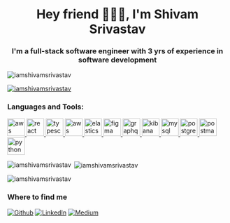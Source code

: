 <h1 align="center">Hey friend 🙋🏻‍♂️, I'm Shivam Srivastav</h1><h3 align="center">I'm a full-stack software engineer with 3 yrs of experience in software development</h3><p align="left"> <img src="https://komarev.com/ghpvc/?username=iamshivamsrivastav&label=Profile%20views&color=0e75b6&style=for-the-badge" alt="iamshivamsrivastav" /> </p><p align="left"> <a href="https://github.com/ryo-ma/github-profile-trophy"><img src="https://github-profile-trophy.vercel.app/?username=iamshivamsrivastav" alt="iamshivamsrivastav" /></a></p><p align="left"></p><h3 align="left">Languages and Tools:</h3><a href="https://www.java.com/en/" target="_blank" rel="noreferrer"> <img src="https://www.vectorlogo.zone/logos/java/java-icon.svg" alt="aws" width="40" height="40"/> </a><a href="https://reactjs.org/" target="_blank" rel="noreferrer"> <img src="https://www.vectorlogo.zone/logos/reactjs/reactjs-icon.svg" alt="react" width="40" height="40"/> </a><a href="https://www.typescriptlang.org/" target="_blank" rel="noreferrer"> <img src="https://www.vectorlogo.zone/logos/typescriptlang/typescriptlang-icon.svg" alt="typescript" width="40" height="40"/> </a><a href="https://aws.amazon.com/" target="_blank" rel="noreferrer"> <img src="https://www.vectorlogo.zone/logos/amazon_aws/amazon_aws-icon.svg" alt="aws" width="40" height="40"/> </a><a href="https://www.elastic.co" target="_blank" rel="noreferrer"> <img src="https://www.vectorlogo.zone/logos/elastic/elastic-icon.svg" alt="elasticsearch" width="40" height="40"/> </a><a href="https://www.figma.com/" target="_blank" rel="noreferrer"> <img src="https://www.vectorlogo.zone/logos/figma/figma-icon.svg" alt="figma" width="40" height="40"/> </a><a href="https://graphql.org" target="_blank" rel="noreferrer"> <img src="https://www.vectorlogo.zone/logos/graphql/graphql-icon.svg" alt="graphql" width="40" height="40"/> </a><a href="https://www.elastic.co/kibana" target="_blank" rel="noreferrer"> <img src="https://www.vectorlogo.zone/logos/elasticco_kibana/elasticco_kibana-icon.svg" alt="kibana" width="40" height="40"/> </a><a href="https://www.mysql.com/" target="_blank" rel="noreferrer"> <img src="https://www.vectorlogo.zone/logos/mysql/mysql-official.svg" alt="mysql" width="40" height="40"/> </a><a href="https://www.postgresql.org" target="_blank" rel="noreferrer"> <img src="https://www.vectorlogo.zone/logos/postgresql/postgresql-icon.svg" alt="postgresql" width="40" height="40"/> </a><a href="https://postman.com" target="_blank" rel="noreferrer"> <img src="https://www.vectorlogo.zone/logos/getpostman/getpostman-icon.svg" alt="postman" width="40" height="40"/> </a><a href="https://www.python.org" target="_blank" rel="noreferrer"> <img src="https://www.vectorlogo.zone/logos/python/python-icon.svg" alt="python" width="40" height="40"/> </a><p><img align="left" src="https://github-readme-stats.vercel.app/api/top-langs?username=iamshivamsrivastav&show_icons=true&locale=en&layout=compact" alt="iamshivamsrivastav" /></p><p>&nbsp;<img align="center" src="https://github-readme-stats.vercel.app/api?username=iamshivamsrivastav&show_icons=true&locale=en" alt="iamshivamsrivastav" /></p><p><img align="center" src="https://github-readme-streak-stats.herokuapp.com/?user=iamshivamsrivastav&" alt="iamshivamsrivastav" /></p><h3>Where to find me</h3><p><a href="https://github.com/iamshivamsrivastav" target="_blank"><img alt="Github" src="https://img.shields.io/badge/GitHub-%2312100E.svg?&style=for-the-badge&logo=Github&logoColor=white" /></a>  <a href="https://www.linkedin.com/in/imssrivastav/" target="_blank"><img alt="LinkedIn" src="https://img.shields.io/badge/linkedin-%230077B5.svg?&style=for-the-badge&logo=linkedin&logoColor=white" /></a> <a href="https://medium.com/@shivam-srivastav" target="_blank"><img alt="Medium" src="https://img.shields.io/badge/medium-%2312100E.svg?&style=for-the-badge&logo=medium&logoColor=white" /></a></p>
